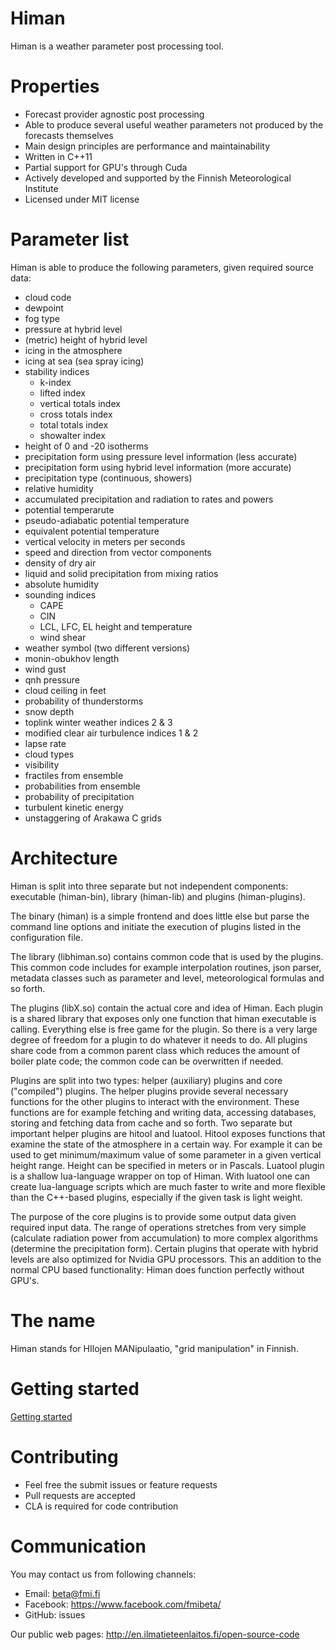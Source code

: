 # Himan

Himan is a weather parameter post processing tool.

# Properties

* Forecast provider agnostic post processing
* Able to produce several useful weather parameters not produced by the forecasts themselves
* Main design principles are performance and maintainability
* Written in C++11
* Partial support for GPU's through Cuda
* Actively developed and supported by the Finnish Meteorological Institute
* Licensed under MIT license

# Parameter list

Himan is able to produce the following parameters, given required source data:

* cloud code
* dewpoint
* fog type
* pressure at hybrid level
* (metric) height of hybrid level
* icing in the atmosphere
* icing at sea (sea spray icing)
* stability indices
  * k-index
  * lifted index
  * vertical totals index
  * cross totals index
  * total totals index
  * showalter index
* height of 0 and -20 isotherms
* precipitation form using pressure level information (less accurate)
* precipitation form using hybrid level information (more accurate)
* precipitation type (continuous, showers)
* relative humidity
* accumulated precipitation and radiation to rates and powers
* potential temperarute
* pseudo-adiabatic potential temperature
* equivalent potential temperature
* vertical velocity in meters per seconds
* speed and direction from vector components
* density of dry air
* liquid and solid precipitation from mixing ratios
* absolute humidity
* sounding indices
  * CAPE
  * CIN
  * LCL, LFC, EL height and temperature
  * wind shear
* weather symbol (two different versions)
* monin-obukhov length
* wind gust
* qnh pressure
* cloud ceiling in feet
* probability of thunderstorms
* snow depth
* toplink winter weather indices 2 & 3
* modified clear air turbulence indices 1 & 2
* lapse rate
* cloud types
* visibility
* fractiles from ensemble
* probabilities from ensemble
* probability of precipitation
* turbulent kinetic energy
* unstaggering of Arakawa C grids

# Architecture

Himan is split into three separate but not independent components: executable (himan-bin), library (himan-lib) and plugins (himan-plugins).

The binary (himan) is a simple frontend and does little else but parse the command line options and initiate the execution of plugins listed in the configuration file.

The library (libhiman.so) contains common code that is used by the plugins. This common code includes for example interpolation routines, json parser, metadata classes such as parameter and level, meteorological formulas and so forth.

The plugins (libX.so) contain the actual core and idea of Himan. Each plugin is a shared library that exposes only one function that himan executable is calling. Everything else is free game for the plugin. So there is a very large degree of freedom for a plugin to do whatever it needs to do. All plugins share code from a common parent class which reduces the amount of boiler plate code; the common code can be overwritten if needed.

Plugins are split into two types: helper (auxiliary) plugins and core ("compiled") plugins. The helper plugins provide several necessary functions for the other plugins to interact with the environment. These functions are for example fetching and writing data, accessing databases, storing and fetching data from cache and so forth. Two separate but important helper plugins are hitool and luatool. Hitool exposes functions that examine the state of the atmosphere in a certain way. For example it can be used to get minimum/maximum value of some parameter in a given vertical height range. Height can be specified in meters or in Pascals. Luatool plugin is a shallow lua-language wrapper on top of Himan. With luatool one can create lua-language scripts which are much faster to write and more flexible than the C++-based plugins, especially if the given task is light weight.

The purpose of the core plugins is to provide some output data given required input data. The range of operations stretches from very simple (calculate radiation power from accumulation) to more complex algorithms (determine the precipitation form). Certain plugins that operate with hybrid levels are also optimized for Nvidia GPU processors. This an addition to the normal CPU based functionality: Himan does function perfectly without GPU's.

# The name

Himan stands for HIlojen MANipulaatio, "grid manipulation" in Finnish.

# Getting started

[Getting started](https://github.com/fmidev/himan/tree/master/doc/getting-started.md)

# Contributing

* Feel free the submit issues or feature requests
* Pull requests are accepted
* CLA is required for code contribution

# Communication

You may contact us from following channels:

* Email: beta@fmi.fi
* Facebook: https://www.facebook.com/fmibeta/
* GitHub: issues

Our public web pages: http://en.ilmatieteenlaitos.fi/open-source-code
